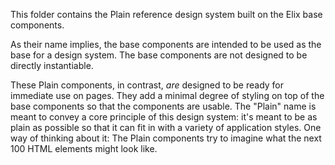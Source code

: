 This folder contains the Plain reference design system built on the Elix base components.

As their name implies, the base components are intended to be used as the base for a design system. The base components are not designed to be directly instantiable.

These Plain components, in contrast, _are_ designed to be ready for immediate use on pages. They add a minimal degree of styling on top of the base components so that the components are usable. The "Plain" name is meant to convey a core principle of this design system: it's meant to be as plain as possible so that it can fit in with a variety of application styles. One way of thinking about it: The Plain components try to imagine what the next 100 HTML elements might look like.
